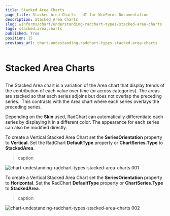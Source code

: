 ```yaml
---
title: Stacked Area Charts
page_title: Stacked Area Charts - UI for WinForms Documentation
description: Stacked Area Charts
slug: winforms/chart/understanding-radchart-types/stacked-area-charts
tags: stacked,area,charts
published: True
position: 15
previous_url: chart-undestanding-radchart-types-stacked-area-charts
---
```


# Stacked Area Charts



## 

The Stacked Area chart is a variation of the Area chart that display trends of the contribution of each value over time (or across categories). The areas are stacked so that each series adjoins but does not overlap the preceding series.  This contrasts with the Area chart where each series overlays the preceding series. 

Depending on the __Skin__ used, RadChart can automatically differentiate each series by displaying it in a different color. The appearance for each series can also be modified directly.

To create a Vertical Stacked Area Chart set the __SeriesOrientation__ property to __Vertical__. Set the RadChart __DefaultType__ property or __ChartSeries.Type__ to __StackedArea__.
>caption 

![chart-undestanding-radchart-types-stacked-area-charts 001](images/chart-undestanding-radchart-types-stacked-area-charts001.png)



To create a Vertical Stacked Area Chart set the __SeriesOrientation__ property to __Horizontal__. Set the RadChart __DefaultType__ property or __ChartSeries.Type__ to __StackedArea__.
>caption 

![chart-undestanding-radchart-types-stacked-area-charts 002](images/chart-undestanding-radchart-types-stacked-area-charts002.png)

